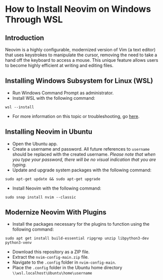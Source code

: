 # How to Install Neovim on Windows Through WSL

## Introduction
Neovim is a highly configurable, modernized version of Vim (a text editor) that uses keystrokes to manipulate the cursor, removing the need to take a hand off the keyboard to access a mouse. This unique feature allows users to become highly efficient at writing and editing files.

## Installing Windows Subsystem for Linux (WSL)
- Run Windows Command Prompt as administrator.
- Install WSL with the following command:
```
wsl --install
```
- For more information on this topic or troubleshooting, go [here](https://learn.microsoft.com/en-us/windows/wsl/setup/environment).

## Installing Neovim in Ubuntu
- Open the Ubuntu app.
- Create a username and password. All future references to `username` should be replaced with the created username. *Please note that when you type your password, there will be no visual indication that you are typing.*
- Update and upgrade system packages with the following command:
```
sudo apt-get update && sudo apt-get upgrade
```
- Install Neovim with the following command:
```
sudo snap install nvim --classic
```

## Modernize Neovim With Plugins
- Install the packages necessary for the plugins to function using the following command:
```
sudo apt get install build-essential ripgrep unzip libpython3-dev python3-venv
```
- Download this repository as a ZIP file.
- Extract the `nvim-config-main.zip` file.
- Navigate to the `.config` folder in `nvim-config-main`.
- Place the `.config` folder in the Ubuntu home directory `\\wsl.localhost\Ubuntu\home\username`
